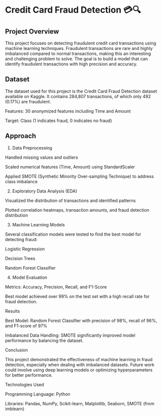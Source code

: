 # Credit Card Fraud Detection 💳🔍

## Project Overview

This project focuses on detecting fraudulent credit card transactions using machine learning techniques. Fraudulent transactions are rare and highly imbalanced compared to normal transactions, making this an interesting and challenging problem to solve. The goal is to build a model that can identify fraudulent transactions with high precision and accuracy.

## Dataset

The dataset used for this project is the Credit Card Fraud Detection dataset available on Kaggle. It contains 284,807 transactions, of which only 492 (0.17%) are fraudulent.

Features: 30 anonymized features including Time and Amount

Target: Class (1 indicates fraud, 0 indicates no fraud)

## Approach

1. Data Preprocessing

Handled missing values and outliers

Scaled numerical features (Time, Amount) using StandardScaler

Applied SMOTE (Synthetic Minority Over-sampling Technique) to address class imbalance

2. Exploratory Data Analysis (EDA)

Visualized the distribution of transactions and identified patterns

Plotted correlation heatmaps, transaction amounts, and fraud detection distribution

3. Machine Learning Models

Several classification models were tested to find the best model for detecting fraud:

Logistic Regression

Decision Trees

Random Forest Classifier

4. Model Evaluation

Metrics: Accuracy, Precision, Recall, and F1-Score

Best model achieved over 99% on the test set with a high recall rate for fraud detection.

Results

Best Model: Random Forest Classifier with precision of 98%, recall of 96%, and F1-score of 97%

Imbalanced Data Handling: SMOTE significantly improved model performance by balancing the dataset.

Conclusion

This project demonstrated the effectiveness of machine learning in fraud detection, especially when dealing with imbalanced datasets. Future work could involve using deep learning models or optimizing hyperparameters for better performance.

Technologies Used

Programming Language: Python

Libraries: Pandas, NumPy, Scikit-learn, Matplotlib, Seaborn, SMOTE (from imblearn)
